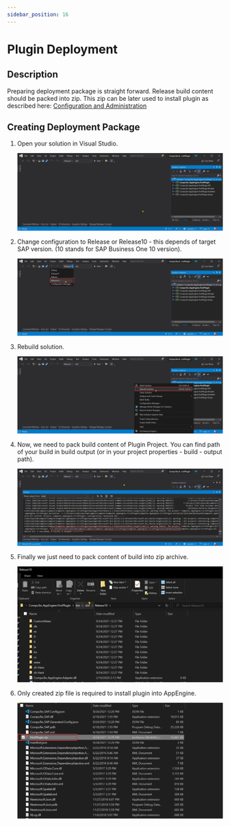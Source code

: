 ```yaml
---
sidebar_position: 16
---
```


# Plugin Deployment

## Description

Preparing deployment package is straight forward. Release build content should be packed into zip. This zip can be later used to install plugin as described here: [Configuration and Administration](../../../version-2.0/administrators-guide/configuration-and-administration/overview.md#plugins)

## Creating Deployment Package

1. Open your solution in Visual Studio.

    ![VS Solution Open](./media/plugin-deployment/vs-solution-open.webp)
2. Change configuration to Release or Release10 - this depends of target SAP version. (10 stands for SAP Business One 10 version).

    ![Change to Release](./media/plugin-deployment/change-to-release-10.webp)
3. Rebuild solution.

    ![Rebuild](./media/plugin-deployment/rebuild.webp)
4. Now, we need to pack build content of Plugin Project. You can find path of your build in build output (or in your project properties - build - output path).

    ![Build](./media/plugin-deployment/build-result-path.webp)
5. Finally we just need to pack content of build into zip archive.

    ![Build Content](./media/plugin-deployment/build-content-explorer.webp)
6. Only created zip file is required to install plugin into AppEngine.

    ![Zip file](./media/plugin-deployment/zip-file.webp)
